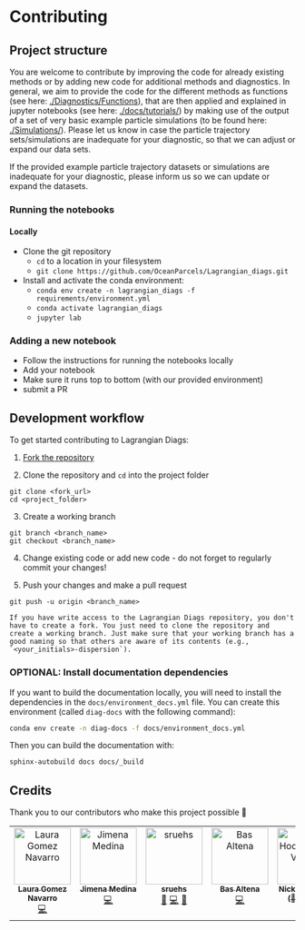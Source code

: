 # Contributing

## Project structure

You are welcome to contribute by improving the code for already existing methods or by adding new code for additional methods and diagnostics. In general, we aim to provide the code for the different methods as functions (see here: [./Diagnostics/Functions](https://github.com/OceanParcels/Lagrangian_diags/tree/main/Diagnostics/Functions)), that are then applied and explained in jupyter notebooks (see here: [./docs/tutorials/](https://github.com/OceanParcels/Lagrangian_diags/tree/main/docs/tutorials/)) by making use of the output of a set of very basic example particle simulations (to be found here: [./Simulations/](https://github.com/OceanParcels/Lagrangian_diags/tree/main/Simulations)). Please let us know in case the particle trajectory sets/simulations are inadequate for your diagnostic, so that we can adjust or expand our data sets.

If the provided example particle trajectory datasets or simulations are inadequate for your diagnostic, please inform us so we can update or expand the datasets.

### Running the notebooks

#### Locally

- Clone the git repository
  - `cd` to a location in your filesystem
  - `git clone https://github.com/OceanParcels/Lagrangian_diags.git`
- Install and activate the conda environment:
  - `conda env create -n lagrangian_diags -f requirements/environment.yml`
  - `conda activate lagrangian_diags`
  - `jupyter lab`

<!-- #### Online via Binder -->

### Adding a new notebook

- Follow the instructions for running the notebooks locally
- Add your notebook
- Make sure it runs top to bottom (with our provided environment)
- submit a PR

## Development workflow

To get started contributing to Lagrangian Diags:

1. [Fork the repository](https://docs.github.com/en/pull-requests/collaborating-with-pull-requests/working-with-forks/fork-a-repo#forking-a-repository)

2. Clone the repository and `cd` into the project folder

```
git clone <fork_url>
cd <project_folder>
```

3. Create a working branch

```
git branch <branch_name>
git checkout <branch_name>
```

4. Change existing code or add new code - do not forget to regularly commit your changes!

5. Push your changes and make a pull request

```
git push -u origin <branch_name>
```

```{note}
If you have write access to the Lagrangian Diags repository, you don't have to create a fork. You just need to clone the repository and create a working branch. Just make sure that your working branch has a good naming so that others are aware of its contents (e.g., `<your_initials>-dispersion`).
```

### OPTIONAL: Install documentation dependencies

If you want to build the documentation locally, you will need to install the dependencies in the `docs/environment_docs.yml` file. You can create this environment (called `diag-docs` with the following command):

```bash
conda env create -n diag-docs -f docs/environment_docs.yml
```

Then you can build the documentation with:

```bash
sphinx-autobuild docs docs/_build
```

<!-- TODO: Uncomment section on style guide and pre-commit once its working properly and run against everything
### Style guide and pre-commit tooling

This project has automated workflows to help with code quality and adhering to Python style conventions (this tooling is detailed in the `.pre-commit-config.yaml` file). To use this tooling locally (optional, as this is already run automatically in the cloud), you will need to install the pre-commit package and then install the hooks. You can do this by running the following commands:

```
conda install -c conda-forge pre-commit
pre-commit install
```

```{note}
TODO: Add all items in this section to pre-commit tooling, and then trim down this section (no need to excessively document it if its enforced by the tooling).

---

All python code should be written following the [PEP8 style guide](https://peps.python.org/pep-0008/) as closely as possible. Functions should be implemented following the [numpy doctstring convention](https://numpydoc.readthedocs.io/en/latest/format.html), and - to enable a good documentation - should contain the following sections:

- Short description (one line of information saying what the function does)
- Parameters
- Returns
- Extended description (more detailed information on what the function does, could include mathematical equations)
- See also (similar diagnostics, alternative methods for same diagnostic)
- Notes (information on when (not) to use the function)
- References (literature where method is introduced)
- Examples (refer to notebook and give minimum example)
``` -->

## Credits

Thank you to our contributors who make this project possible 🎉

<!-- ALL-CONTRIBUTORS-LIST:START - Do not remove or modify this section -->
<!-- prettier-ignore-start -->
<!-- markdownlint-disable -->
<table>
  <tbody>
    <tr>
      <td align="center" valign="top" width="14.28%"><a href="https://github.com/LauraGomezNavarro"><img src="https://avatars.githubusercontent.com/u/20359692?v=4?s=100" width="100px;" alt="Laura Gomez Navarro"/><br /><sub><b>Laura Gomez Navarro</b></sub></a><br /><a href="https://github.com/OceanParcels/Lagrangian_diags/commits?author=LauraGomezNavarro" title="Code">💻</a></td>
      <td align="center" valign="top" width="14.28%"><a href="https://github.com/jimena-medinarubio"><img src="https://avatars.githubusercontent.com/u/101462540?v=4?s=100" width="100px;" alt="Jimena Medina"/><br /><sub><b>Jimena Medina</b></sub></a><br /><a href="https://github.com/OceanParcels/Lagrangian_diags/commits?author=jimena-medinarubio" title="Code">💻</a></td>
      <td align="center" valign="top" width="14.28%"><a href="https://github.com/sruehs"><img src="https://avatars.githubusercontent.com/u/33282992?v=4?s=100" width="100px;" alt="sruehs"/><br /><sub><b>sruehs</b></sub></a><br /><a href="#ideas-sruehs" title="Ideas, Planning, & Feedback">🤔</a> <a href="https://github.com/OceanParcels/Lagrangian_diags/commits?author=sruehs" title="Code">💻</a> <a href="#projectManagement-sruehs" title="Project Management">📆</a></td>
      <td align="center" valign="top" width="14.28%"><a href="https://www.uu.nl/staff/BAltena"><img src="https://avatars.githubusercontent.com/u/64000582?v=4?s=100" width="100px;" alt="Bas Altena"/><br /><sub><b>Bas Altena</b></sub></a><br /><a href="https://github.com/OceanParcels/Lagrangian_diags/commits?author=dicaearchus" title="Code">💻</a></td>
      <td align="center" valign="top" width="14.28%"><a href="http://vecko.me"><img src="https://avatars.githubusercontent.com/u/36369090?v=4?s=100" width="100px;" alt="Nick Hodgskin (🦎 Vecko)"/><br /><sub><b>Nick Hodgskin (🦎 Vecko)</b></sub></a><br /><a href="https://github.com/OceanParcels/Lagrangian_diags/commits?author=VeckoTheGecko" title="Code">💻</a></td>
    </tr>
  </tbody>
</table>

<!-- markdownlint-restore -->
<!-- prettier-ignore-end -->

<!-- ALL-CONTRIBUTORS-LIST:END -->
<!-- prettier-ignore-start -->
<!-- markdownlint-disable -->

<!-- markdownlint-restore -->
<!-- prettier-ignore-end -->

<!-- ALL-CONTRIBUTORS-LIST:END -->
